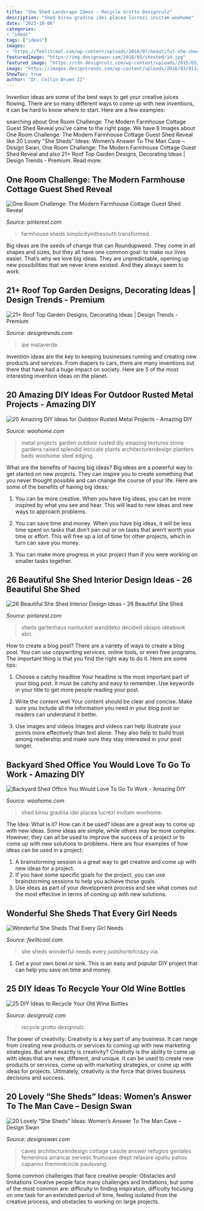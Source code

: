```yaml
---
title: "She Shed Landscape Ideas - Recycle Grotto Designrulz"
description: "Shed birou gradina idei placea lucrezi invitam woohome"
date: "2023-10-06"
categories:
- "ideas"
tags: ["ideas"]
images:
- "https://feelitcool.com/wp-content/uploads/2016/07/beautiful-she-sheds13.jpg"
featuredImage: "https://img.designswan.com/2016/05/sheshed/14.jpg"
featured_image: "https://cdn.designrulz.com/wp-content/uploads/2015/05/wine-bottle-garden-designrulz-21.jpg"
image: "https://images.designtrends.com/wp-content/uploads/2016/03/01123719/Urban-Rooftop-Garden.jpeg"
ShowToc: true
author: "Dr. Collin Bruen II"
---
```



Invention ideas are some of the best ways to get your creative juices flowing. There are so many different ways to come up with new inventions, it can be hard to know where to start. Here are a few examples: 

	

		
searching about One Room Challenge: The Modern Farmhouse Cottage Guest Shed Reveal you've came to the right page. We have 8 Images about One Room Challenge: The Modern Farmhouse Cottage Guest Shed Reveal like 20 Lovely “She Sheds” Ideas: Women’s Answer To The Man Cave – Design Swan, One Room Challenge: The Modern Farmhouse Cottage Guest Shed Reveal and also 21+ Roof Top Garden Designs, Decorating Ideas | Design Trends - Premium. Read more:
		
    
## One Room Challenge: The Modern Farmhouse Cottage Guest Shed Reveal

<img loading=lazy src="https://i.pinimg.com/736x/34/29/2d/34292db55a6d7b5d119dc4b653494352.jpg" onerror="this.onerror=null;this.src='https://tse3.mm.bing.net/th?id=OIP.28ABzF63a_PujQorh-SOzAHaJ0&amp;pid=15.1';" alt="One Room Challenge: The Modern Farmhouse Cottage Guest Shed Reveal">

_Source: pinterest.com_

>farmhouse sheds simplicityinthesouth transformed. 

	

Big ideas are the seeds of change that can Roundupweed. They come in all shapes and sizes, but they all have one common goal: to make our lives easier. That’s why we love big ideas. They are unpredictable, opening up new possibilities that we never knew existed. And they always seem to work.

    
## 21+ Roof Top Garden Designs, Decorating Ideas | Design Trends - Premium

<img loading=lazy src="https://images.designtrends.com/wp-content/uploads/2016/03/01123719/Urban-Rooftop-Garden.jpeg" onerror="this.onerror=null;this.src='https://tse3.mm.bing.net/th?id=OIP.8xQFl7ykSrRdpxrP_-VDwQHaJ4&amp;pid=15.1';" alt="21+ Roof Top Garden Designs, Decorating Ideas | Design Trends - Premium">

_Source: designtrends.com_

>ipe mataverde. 

	

Invention ideas are the key to keeping businesses running and creating new products and services. From diapers to cars, there are many inventions out there that have had a huge impact on society. Here are 5 of the most interesting invention ideas on the planet.

    
## 20 Amazing DIY Ideas For Outdoor Rusted Metal Projects - Amazing DIY

<img loading=lazy src="http://www.woohome.com/wp-content/uploads/2016/02/rusted-metal-projects-woohome-9-3.jpg" onerror="this.onerror=null;this.src='https://tse2.mm.bing.net/th?id=OIP.W7S7Cq4jUGVHeGkNcOWzlAHaKf&amp;pid=15.1';" alt="20 Amazing DIY Ideas for Outdoor Rusted Metal Projects - Amazing DIY">

_Source: woohome.com_

>metal projects garden outdoor rusted diy amazing textures stone gardens raised splendid intricate plants architecturendesign planters beds woohome steel edging. 

	

What are the benefits of having big ideas?
Big ideas are a powerful way to get started on new projects. They can inspire you to create something that you never thought possible and can change the course of your life. Here are some of the benefits of having big ideas:
1. You can be more creative. When you have big ideas, you can be more inspired by what you see and hear. This will lead to new ideas and new ways to approach problems.

2. You can save time and money. When you have big ideas, it will be less time spent on tasks that don’t pan out or on tasks that aren’t worth your time or effort. This will free up a lot of time for other projects, which in turn can save you money.

3. You can make more progress in your project than if you were working on smaller tasks together.

    
## 26 Beautiful She Shed Interior Design Ideas - 26 Beautiful She Shed

<img loading=lazy src="https://i.pinimg.com/736x/9d/01/16/9d0116ee461afaefd3eb5ba15282425c.jpg" onerror="this.onerror=null;this.src='https://tse3.mm.bing.net/th?id=OIP.l-bjlHsYvcmmEi0_n3xyJgHaJ3&amp;pid=15.1';" alt="26 Beautiful She Shed Interior Design Ideas - 26 Beautiful She Shed">

_Source: pinterest.com_

>sheds gartenhaus nantucket wanddeko decided obispo ideabook abri. 

	

How to create a blog post?
There are a variety of ways to create a blog post. You can use copywriting services, online tools, or even free programs. The important thing is that you find the right way to do it. Here are some tips:
1. Choose a catchy headline
Your headline is the most important part of your blog post. It must be catchy and easy to remember. Use keywords in your title to get more people reading your post.

2. Write the content well
Your content should be clear and concise. Make sure you include all the information you need in your blog post so readers can understand it better.

3. Use images and videos
Images and videos can help illustrate your points more effectively than text alone. They also help to build trust among readership and make sure they stay interested in your post longer.


    
## Backyard Shed Office You Would Love To Go To Work - Amazing DIY

<img loading=lazy src="https://www.woohome.com/wp-content/uploads/2015/12/Backyard-Cottage-Office-3.jpg" onerror="this.onerror=null;this.src='https://tse4.mm.bing.net/th?id=OIP.qx9to9VMWSwLrMgPsA--uwHaJ4&amp;pid=15.1';" alt="Backyard Shed Office You Would Love To Go To Work - Amazing DIY">

_Source: woohome.com_

>shed birou gradina idei placea lucrezi invitam woohome. 

	

The Idea: What is it? How can it be used?
Ideas are a great way to come up with new ideas. Some ideas are simple, while others may be more complex. However, they can all be used to improve the success of a project or to come up with new solutions to problems. Here are four examples of how ideas can be used in a project: 
1. A brainstorming session is a great way to get creative and come up with new ideas for a project.
2. If you have some specific goals for the project, you can use brainstorming sessions to help you achieve those goals.
3. Use ideas as part of your development process and see what comes out the most effective in terms of coming up with new solutions.

    
## Wonderful She Sheds That Every Girl Needs

<img loading=lazy src="https://feelitcool.com/wp-content/uploads/2016/07/beautiful-she-sheds13.jpg" onerror="this.onerror=null;this.src='https://tse1.mm.bing.net/th?id=OIP.2maYMs2RwzQmwOJEd96TtgHaJ_&amp;pid=15.1';" alt="Wonderful She Sheds That Every Girl Needs">

_Source: feelitcool.com_

>she sheds wonderful needs every justshortofcrazy via. 

	

1. Get a your own bowl or sink. This is an easy and popular DIY project that can help you save on time and money.

    
## 25 DIY Ideas To Recycle Your Old Wine Bottles

<img loading=lazy src="https://cdn.designrulz.com/wp-content/uploads/2015/05/wine-bottle-garden-designrulz-21.jpg" onerror="this.onerror=null;this.src='https://tse4.mm.bing.net/th?id=OIP.YQhUxj78V-WUpxXmZfLSLAHaFJ&amp;pid=15.1';" alt="25 DIY Ideas to Recycle Your Old Wine Bottles">

_Source: designrulz.com_

>recycle grotto designrulz. 

	

The power of creativity:
Creativity is a key part of any business. It can range from creating new products or services to coming up with new marketing strategies. But what exactly is creativity?
Creativity is the ability to come up with ideas that are new, different, and unique. It can be used to create new products or services, come up with marketing strategies, or come up with ideas for projects. Ultimately, creativity is the force that drives business decisions and success.

    
## 20 Lovely “She Sheds” Ideas: Women’s Answer To The Man Cave – Design Swan

<img loading=lazy src="https://img.designswan.com/2016/05/sheshed/14.jpg" onerror="this.onerror=null;this.src='https://tse1.mm.bing.net/th?id=OIP.nqgybRjwc4CTXFtnGOfcZQHaM0&amp;pid=15.1';" alt="20 Lovely “She Sheds” Ideas: Women’s Answer To The Man Cave – Design Swan">

_Source: designswan.com_

>caves architecturendesign cottage casute answer refugios geniales femeninos arrancar servesc frumoase drept relaxare spatiu patios capanno themindcircle paulsvang. 

	

Some common challenges that face creative people: Obstacles and limitations
Creative people face many challenges and limitations, but some of the most common are: difficulty in finding inspiration, difficulty focusing on one task for an extended period of time, feeling isolated from the creative process, and obstacles to working on large projects.

